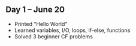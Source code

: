 ## Day 1 – June 20
- Printed "Hello World"
- Learned variables, I/O, loops, if-else, functions
- Solved 3 beginner CF problems
